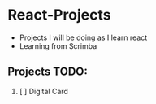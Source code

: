 # React-Projects
- Projects I will be doing as I learn react
- Learning from Scrimba 

## Projects TODO:
1. [ ] Digital Card 
